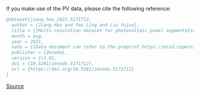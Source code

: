 If you make use of the PV data, please cite the following reference:

``` bibtex
@dataset{jiang_hou_2021_5171712,
  author = {Jiang Hou and Yao Ling and Liu Yujun},
  title = {{Multi-resolution dataset for photovoltaic panel segmentation from satellite and aerial imagery}},
  month = aug,
  year = 2021,
  note = {{Data document can refer to the preprint https://essd.copernicus.org/preprints/essd-2021-270/}},
  publisher = {Zenodo},
  version = {v1.0},
  doi = {10.5281/zenodo.5171712},
  url = {https://doi.org/10.5281/zenodo.5171712}
}
```

[Source](https://zenodo.org/record/5171712/export/hx)